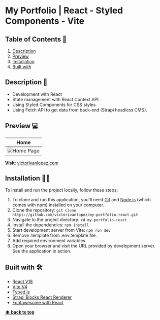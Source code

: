 # My Portfolio | React - Styled Components - Vite

## Table of Contents 📘

1. [Description](#description-📝)
2. [Preview](#preview-💻)
3. [Installation](#installation-👨‍💻)
4. [Built with](#built-with-🛠️)

## Description 📝
- Development with React
- State management with React Context API.
- Using Styled Components for CSS styles.
- Using Fetch API to get data from back-end (Strapi headless CMS).

## Preview 💻
| **Home** |
| :-------------: |
| ![Home Page](https://i.imgur.com/BTchoee.png) |

**Visit**: [victorivanlopez.com](https://www.victorivanlopez.com/)

## Installation 👨‍💻

To install and run the project locally, follow these steps:

1. To clone and run this application, you'll need [Git](https://git-scm.com/) and [Node.js](https://nodejs.org/es) (which comes with npm) installed on your computer.
2. Clone the repository: `git clone https://github.com/victorivanlopez/my-portfolio-react.git`
3. Navigate to the project directory: `cd my-portfolio-react`
4. Install the dependencies: `npm install`
5. Start development server from Vite: `npm run dev`
6. Remove .template from .env.template file.
7. Add required environment variables.
8. Open your browser and visit the URL provided by development server. See the application in action.

## Built with 🛠️

- [React V18](https://es.react.dev/)
- [Vite V4](https://vitejs.dev)
- [Typed.js](https://mattboldt.github.io/typed.js/)
- [Strapi Blocks React Renderer](https://github.com/strapi/blocks-react-renderer)
- [Fontawesome with React](https://docs.fontawesome.com/web/use-with/react)

**[⬆ back to top](#table-of-contents-📘)**